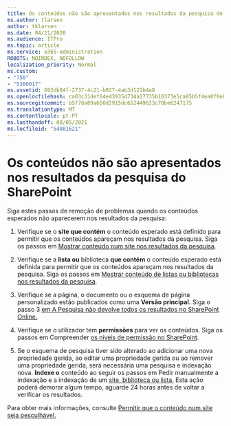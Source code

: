 ```yaml
---
title: Os conteúdos não são apresentados nos resultados da pesquisa do SharePoint
ms.author: tlarsen
author: tklarsen
ms.date: 04/21/2020
ms.audience: ITPro
ms.topic: article
ms.service: o365-administration
ROBOTS: NOINDEX, NOFOLLOW
localization_priority: Normal
ms.custom:
- "750"
- "5300017"
ms.assetid: 693db84f-2737-4c21-b027-4ab3d121b4a8
ms.openlocfilehash: ca03c31def64e43935d734a17735b10373e5ca85b5f4ea0f0e886b9ea39884cd
ms.sourcegitcommit: b5f7da89a650d2915dc652449623c78be6247175
ms.translationtype: MT
ms.contentlocale: pt-PT
ms.lasthandoff: 08/05/2021
ms.locfileid: "54081621"
---
```

# <a name="content-doesnt-appear-in-sharepoint-search-results"></a>Os conteúdos não são apresentados nos resultados da pesquisa do SharePoint

Siga estes passos de remoção de problemas quando os conteúdos esperados não aparecerem nos resultados da pesquisa:
  
1. Verifique se o **site que contém** o conteúdo esperado está definido para permitir que os conteúdos apareçam nos resultados da pesquisa. Siga os passos em [Mostrar conteúdo num site nos resultados da pesquisa](https://docs.microsoft.com/sharepoint/make-site-content-searchable#show-content-on-a-site-in-search-results).

2. Verifique se a **lista ou** biblioteca **que contém** o conteúdo esperado está definida para permitir que os conteúdos apareçam nos resultados da pesquisa. Siga os passos em [Mostrar conteúdo de listas ou bibliotecas nos resultados da pesquisa](https://docs.microsoft.com/sharepoint/make-site-content-searchable#show-content-from-lists-or-libraries-in-search-results).

3. Verifique se a página, o documento ou o esquema de página personalizado estão publicados como uma **Versão principal.** Siga o passo 3 [em A Pesquisa não devolve todos os resultados no SharePoint Online.](https://go.microsoft.com/fwlink/?linkid=874525)

4. Verifique se o utilizador tem **permissões** para ver os conteúdos. Siga os passos em Compreender [os níveis de permissão no SharePoint](https://docs.microsoft.com/sharepoint/understanding-permission-levels).
    
5. Se o esquema de pesquisa tiver sido alterado ao adicionar uma nova propriedade gerida, ao editar uma propriedade gerida ou ao remover uma propriedade gerida, será necessária uma pesquisa e indexação nova. **Indexe o** conteúdo ao seguir os passos em Pedir manualmente a indexação e a indexação de um [site, biblioteca ou lista.](https://docs.microsoft.com/sharepoint/crawl-site-content) Esta ação poderá demorar algum tempo, aguarde 24 horas antes de voltar a verificar os resultados.

Para obter mais informações, consulte [Permitir que o conteúdo num site seja pesculhável.](https://docs.microsoft.com/sharepoint/make-site-content-searchable) 
  
